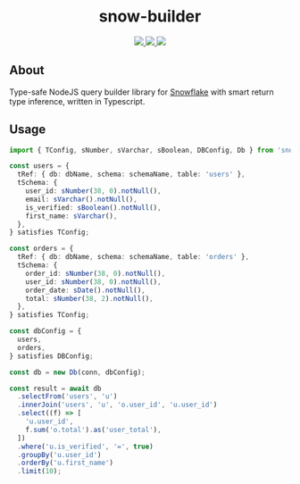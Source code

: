 <h1 align="center">snow-builder</h1>

<p align="center">
    <a href="https://github.com/j-dumbell/snow-builder/actions/workflows/test.yml">
      <img src="https://github.com/j-dumbell/snow-builder/actions/workflows/test.yml/badge.svg?branch=main" />
    </a>
    <a href="https://github.com/j-dumbell/snow-builder/blob/main/LICENSE">
      <img src="https://img.shields.io/badge/License-MIT-yellow.svg" />
    </a>
    <a href="https://www.npmjs.com/package/snow-builder">
      <img src="https://badge.fury.io/js/snow-builder.svg" />
    </a>
</p>

## About
Type-safe NodeJS query builder library for [Snowflake](https://www.snowflake.com/en/) with smart return type inference, written in Typescript.


## Usage
```typescript
import { TConfig, sNumber, sVarchar, sBoolean, DBConfig, Db } from 'snow-builder/dist/index';

const users = {
  tRef: { db: dbName, schema: schemaName, table: 'users' },
  tSchema: {
    user_id: sNumber(38, 0).notNull(),
    email: sVarchar().notNull(),
    is_verified: sBoolean().notNull(),
    first_name: sVarchar(),
  },
} satisfies TConfig;

const orders = {
  tRef: { db: dbName, schema: schemaName, table: 'orders' },
  tSchema: {
    order_id: sNumber(38, 0).notNull(),
    user_id: sNumber(38, 0).notNull(),
    order_date: sDate().notNull(),
    total: sNumber(38, 2).notNull(),
  },
} satisfies TConfig;

const dbConfig = {
  users,
  orders,
} satisfies DBConfig;

const db = new Db(conn, dbConfig);

const result = await db
  .selectFrom('users', 'u')
  .innerJoin('users', 'u', 'o.user_id', 'u.user_id')
  .select((f) => [
    'u.user_id',
    f.sum('o.total').as('user_total'),
  ])
  .where('u.is_verified', '=', true)
  .groupBy('u.user_id')
  .orderBy('u.first_name')
  .limit(10);
```
